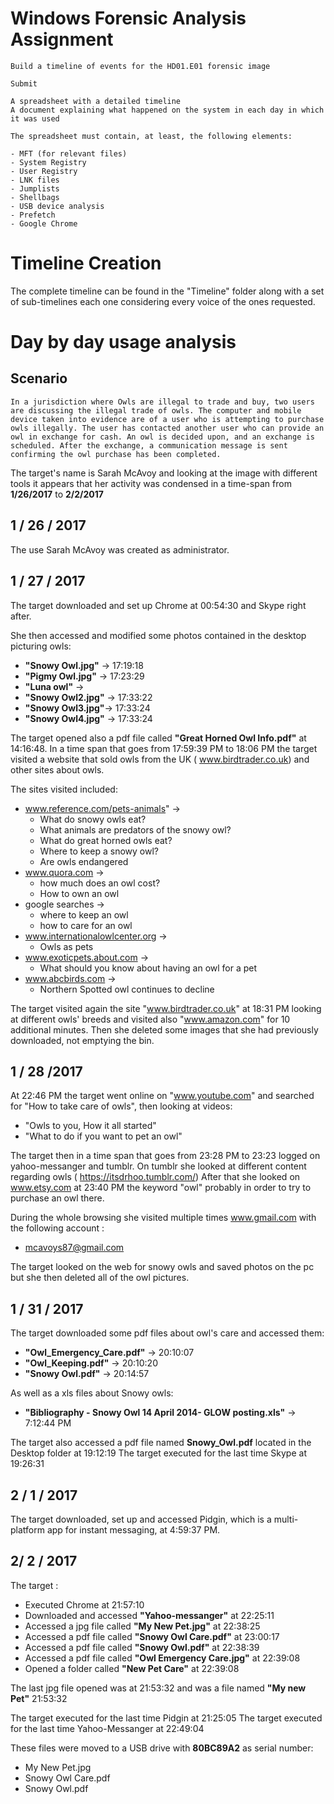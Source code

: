 # Windows Forensic Analysis Assignment

```
Build a timeline of events for the HD01.E01 forensic image

Submit

A spreadsheet with a detailed timeline
A document explaining what happened on the system in each day in which it was used

The spreadsheet must contain, at least, the following elements:

- MFT (for relevant files)
- System Registry
- User Registry
- LNK files
- Jumplists
- Shellbags
- USB device analysis
- Prefetch
- Google Chrome
```

# Timeline Creation

The complete timeline can be found in the "Timeline" folder along with a set of sub-timelines each one considering every voice of the ones requested.

# Day by day usage analysis

## Scenario

```
In a jurisdiction where Owls are illegal to trade and buy, two users are discussing the illegal trade of owls. The computer and mobile device taken into evidence are of a user who is attempting to purchase owls illegally. The user has contacted another user who can provide an owl in exchange for cash. An owl is decided upon, and an exchange is scheduled. After the exchange, a communication message is sent confirming the owl purchase has been completed.
```

The target's name is Sarah McAvoy and looking at the image with different tools it appears that her activity was condensed in a time-span from **1/26/2017** to **2/2/2017**
 
## 1 / 26 / 2017
The use Sarah McAvoy was created as administrator.
## 1 / 27 / 2017

The target downloaded and set up Chrome at 00:54:30 and Skype right after.

She then accessed and modified some photos contained in the desktop picturing owls: 
- **"Snowy Owl.jpg"** -> 17:19:18
- **"Pigmy Owl.jpg"** -> 17:23:29
- **"Luna owl"** -> 
- **"Snowy Owl2.jpg"** -> 17:33:22
- **"Snowy Owl3.jpg"**-> 17:33:24
- **"Snowy Owl4.jpg"** -> 17:33:24

The target opened also a pdf file called **"Great Horned Owl Info.pdf"** at 14:16:48.
In a time span that goes from 17:59:39 PM to 18:06 PM the target visited a website that sold owls from the UK ( www.birdtrader.co.uk) and other sites about owls.

The sites visited included: 
- www.reference.com/pets-animals" -> 
	- What do snowy owls eat?
	- What animals are predators of the snowy owl?
	- What do great horned owls eat?
	- Where to keep a snowy owl?
	- Are owls endangered
- www.quora.com -> 
	- how much does an owl cost?
	- How to own an owl 
- google searches -> 
	- where to keep an owl
	- how to care for an owl 
- www.internationalowlcenter.org ->
	- Owls as pets
- www.exoticpets.about.com -> 
	- What should you know about having an owl for a pet
-  www.abcbirds.com ->
	- Northern Spotted owl continues to decline

The target visited again the site "www.birdtrader.co.uk" at 18:31 PM looking at different owls' breeds and visited also "www.amazon.com" for 10 additional minutes.
Then she deleted some images that she had previously downloaded, not emptying the bin.

## 1 / 28 /2017

At 22:46 PM the target went online on "www.youtube.com" and searched for "How to take care of owls", then looking at videos:
- "Owls to you, How it all started"
- "What to do if you want to pet an owl"

The target then in a time span that goes from 23:28 PM to 23:23 logged on yahoo-messanger and tumblr.
On tumblr she looked at different content regarding owls ( https://itsdrhoo.tumblr.com/)
After that she looked on www.etsy.com at 23:40 PM the keyword "owl" probably in order to try to purchase an owl there.

During the whole browsing she visited multiple times www.gmail.com with the following account :
- mcavoys87@gmail.com

The target looked on the web for snowy owls and saved photos on the pc but she then deleted all of the owl pictures.

## 1 /  31 / 2017

The target downloaded some pdf files about owl's care and accessed them:
- **"Owl_Emergency_Care.pdf"** -> 20:10:07
- **"Owl_Keeping.pdf"** -> 20:10:20
- **"Snowy Owl.pdf"** -> 20:14:57

As well as a xls files about Snowy owls:
- **"Bibliography - Snowy Owl 14 April 2014- GLOW posting.xls"** -> 7:12:44 PM

The target also accessed a pdf file named **Snowy_Owl.pdf** located in the Desktop folder at 19:12:19
The target executed for the last time Skype at 19:26:31

## 2 / 1 / 2017 

The target downloaded, set up and accessed Pidgin, which is a multi-platform app for instant messaging, at 4:59:37 PM.

## 2/ 2 / 2017

The target :
- Executed Chrome at 21:57:10
- Downloaded and accessed **"Yahoo-messanger"** at 22:25:11
- Accessed a jpg file called **"My New Pet.jpg"** at 22:38:25
- Accessed a pdf file called **"Snowy Owl Care.pdf"** at 23:00:17
- Accessed a pdf file called **"Snowy Owl.pdf"** at 22:38:39
- Accessed a pdf file called **"Owl Emergency Care.jpg"** at 22:39:08
- Opened a folder called **"New Pet Care"** at 22:39:08

The last jpg file opened was at 21:53:32 and was a file named **"My new Pet"** 21:53:32

The target executed for the last time Pidgin at 21:25:05
The target executed for the last time Yahoo-Messanger at 22:49:04

These files were moved to a USB drive with **80BC89A2** as serial number:
- My New Pet.jpg
- Snowy Owl Care.pdf
- Snowy Owl.pdf

